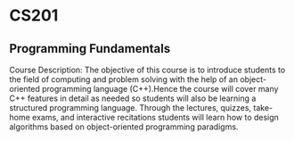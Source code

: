 # CS201
## Programming Fundamentals
Course Description: The objective of this course is to introduce students to the field of computing and problem solving with the help of an object-oriented programming language (C++).Hence the course will cover many C++ features in detail as needed so students will also be learning a structured programming language. Through the lectures, quizzes, take-home exams, and interactive recitations students will learn how to design algorithms based on object-oriented programming paradigms.
